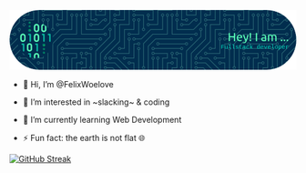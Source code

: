 ![Header](./github-header-image.png)


- 👋 Hi, I’m @FelixWoelove
- 👀 I’m interested in ~slacking~ & coding
- 🌱 I’m currently learning Web Development

- ⚡ Fun fact: the earth is not flat 🌐

<!---
FelixWoelove/FelixWoelove is a ✨ special ✨ repository because its `README.md` (this file) appears on your GitHub profile.
You can click the Preview link to take a look at your changes.
--->
[![GitHub Streak](https://streak-stats.demolab.com/?user=FelixWoelove)](https://git.io/streak-stats)
